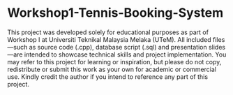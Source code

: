 # Workshop1-Tennis-Booking-System

This project was developed solely for educational purposes as part of Workshop I at Universiti Teknikal Malaysia Melaka (UTeM). All included files—such as source code (.cpp), database script (.sql) and presentation slides—are intended to showcase technical skills and project implementation.
You may refer to this project for learning or inspiration, but please do not copy, redistribute or submit this work as your own for academic or commercial use. Kindly credit the author if you intend to reference any part of this project.
